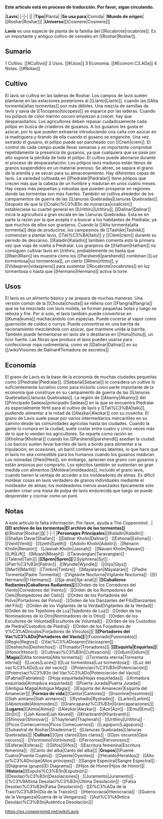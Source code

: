 **Este artículo está en proceso de traducción. Por favor, sigan circulando.**


|**Lavis**|
|-|-|
||
|**Tipo**|Planta|
|**Se usa para**|Comida|
|**Mundo de origen**|[[Roshar\|Roshar]]|
|**Universo**|[[Cosmere\|Cosmere]]|

**Lavis** es una especie de planta de la familia del [[Rocabrote\|rocabrote]]. Es un importante y antiguo cultivo de cereales en [[Roshar\|Roshar]].

## Sumario

1 Cultivo. [[#Cultivo]] 
2 Usos. [[#Usos]] 
3 Economía. [[#Econom.C3.ADa]] 
4 Notas. [[#Notas]] 


## Cultivo
El lavis se cultiva en las laderas de Roshar.
Los campos de lavis suelen plantarse en las estaciones posteriores al [[Llanto\|Llanto]], cuando las [[Alta tormenta\|altas tormentas]] son más débiles. Una mezcla de semillas de lavis y savia de [[Tocopeso\|tocopeso]] se esparce por las laderas. Cuando los pólipos de color marrón oscuro empiezan a crecer, hay que desparasitarlos. Los agricultores deben repasar cuidadosamente cada pólipo en busca de criaderos de gusanos. A los gusanos les gusta el azúcar, por lo que pueden extraerse introduciendo una caña con azúcar en la madriguera y tirando de ella cuando el gusano se enganche. Una vez extraído el gusano, el pólipo puede ser parcheado con [[Crem\|crem]]. El control de cada campo puede llevar semanas y es importante comprobar repetidamente la presencia de gusanos, ya que cualquiera que se pase por alto supone la pérdida de todo el pólipo. El cultivo puede abonarse durante el proceso de desparasitación.
Los pólipos lavis maduros están llenos de granos suspendidos en un material arenoso. Se abren, se separa el grano de la arenilla y se secan para su almacenamiento.
Hay diferentes cepas de lavis. La variedad cultivada en [[Piedralar\|Piedralar]] tiene pólipos que crecen más que la cabeza de un hombre y maduran en unos cuatro meses. Hay cepas más pequeñas y robustas que pueden prosperar en regiones donde las tormentas son más fuertes. También se cultiva alrededor de los campamentos de guerra de las [[Llanuras Quebradas\|Llanuras Quebradas]]. Después de que la [[Coalici%C3%B3n de monarcas\|coalición]] estableciese su cuartel general en [[Urithiru\|Urithiru]], [[Dalinar\|Dalinar]] inicia la agricultura a gran escala en las Llanuras Quebradas. Esta es en parte la razón por la que acepta ir a buscar a los habitantes de Piedralar, ya que muchos de ellos son granjeros.
Cuando la [[Alta tormenta\|alta tormenta]] deja de producirse, los campesinos de [[Tashikk\|Tashikk]] comienzan a plantar lavis, [[Tali%C3%BA\|taliú]] y [[Clem\|clem]] durante su periodo de descanso. [[Kaladin\|Kaladin]] también comenta esto la primera vez que viaja de vuelta a Piedralar.
Los granjeros de [[Hatham\|Hatham]] no consiguen cultivar lavis en Urithiru, probablemente no hasta que [[Rlain\|Rlain]] les muestra cómo los [[Parshendi\|parshendi]] combinan [[Luz tormentosa\|luz tormentosa]], un cierto [[Ritmo\|ritmo]], y [[Vidaspren\|vidasprens]] para sustentar [[Rocabrote\|rocabrotes]] en luz tormentosa o hasta que [[Hermano\|Hermano]] activa la torre.

## Usos
El lavis es un alimento básico y se prepara de muchas maneras. Una versión común de la [[Chouta\|chouta]] se rellena con [[Flangria\|flangria]] que se ha mezclado con lavis molida, se forman pequeñas bolas y luego se reboza y fríe. Por sí solo, el lavis también puede convertirse en [[Kuma\|kuma]] machacándolo con especias. Puede cocerse al vapor como guarnición de caldos o currys. Puede convertirse en una barrita de racionamiento mezclándola con azúcar, que mantiene unida la barrita. También puede fermentarse en lavis ale o destilarse en [[Honu\|honu]], un licor fuerte.
Las fibras que produce el lavis pueden usarse para confeccionar ropa rudimentaria, como ve [[Dalinar\|Dalinar]] en su [[/wiki/Visiones de Dalinar#Tomadora de secretos]].

## Economía
El grano de Lavis es la base de la economía de muchas ciudades pequeñas como [[Piedralar\|Piedralar]]. [[Sebarial\|Sebarial]] lo considera un cultivo lo suficientemente lucrativo como para incluirlo como parte importante de la economía que construye en su campamento de guerra de las [[Llanuras Quebradas\|Llanuras Quebradas]]. La región de [[Akanny\|Akanny]] del [[Principado Sadeas\|principado Sadeas]] en la que se encuentra Piedralar es especialmente fértil para el cultivo de lavis y [[Tali%C3%BA\|taliú]], pudiendo alimentar a la mitad de [[Alezkar\|Alezkar]] con su cosecha.
El grano de Lavis suele pasar por varios intermediarios mercantiles en su camino desde las comunidades agrícolas hasta las ciudades. Cuando la gente lo compra en la ciudad, suele costar entre cuatro y cinco veces más de lo que lo venden los agricultores. Se reparte como ración en [[Kholinar\|Kholinar]] cuando los [[Parshendi\|parshendi]] asedian la ciudad.
Los barcos suelen llevar barriles de lavis a bordo para alimentar a la tripulación; en ocasiones, un barril contiene larvas latentes, lo que hace que el lavis no sea comestible para los humanos cuando los gusanos maduran. Los nómadas [[Hexi\|Hexi]], sin embargo, aprecian ese grano con gusanos y están ansiosos por comprarlo.
Los ejércitos también se sustentan en gran medida con alimentos [[Moldear\|moldeados]], incluido el grano lavis, cuando tienen la ventaja de acceder a los moldeadores de almas. Es difícil moldear cosas en lavis verdadero de granos individuales mediante el moldeador de almas; los moldeadores menos avanzados típicamente solo pueden crear una masa de pulpa de lavis endurecida que luego se puede desprender y cocinar como un puré.

## Notas

A este artículo le falta información. Por favor, ayuda a The Coppermind .
|**[[El archivo de las tormentas\|El archivo de las tormentas]] (**[[Roshar\|Roshar]]**)**|
|-|-|
|**Personajes Principales**|[[Kaladin\|Kaladin]] · [[Shallan Davar\|Shallan]] · [[Dalinar Kholin\|Dalinar]] · [[Eshonai\|Eshonai]] · [[Venli\|Venli]] · [[Szeth\|Szeth]] · [[Adolin Kholin\|Adolin]] · [[Renarin Kholin\|Renarin]] · [[Jasnah Kholin\|Jasnah]] · [[Navani Kholin\|Navani]] · [[Lift\|Lift]] · [[Moash\|Moash]] · [[Taravangian\|Taravangian]] · [[Talenel\|Taln]]|
|**[[Spren\|Spren]]**|[[Sylphrena\|Syl]] · [[Patr%C3%B3n\|Patrón]] · [[Wyndle\|Wyndle]] · [[Glys\|Glys]] · [[Marfil\|Marfil]] · [[Timbre\|Timbre]] · [[Mayalaran\|Mayalaran]] · [[Padre Tormenta\|Padre Tormenta]] · [[Vigilante Nocturna\|Vigilante Nocturna]] · [[El Hermano\|El Hermano]] · [[Sja-anat\|Sja-anat]]|
|**[[Caballeros Radiantes\|Caballeros Radiantes]]**|[[Orden de los Corredores del Viento\|Corredores del Viento]] · [[Orden de los Rompedores del Cielo\|Rompedores del Cielo]] · [[Orden de los Portadores del Polvo\|Portadores del Polvo]] · [[Orden de los Danzantes del Filo\|Danzantes del Filo]] · [[Orden de los Vigilantes de la Verdad\|Vigilantes de la Verdad]] · [[Orden de los Tejedores de Luz\|Tejedores de Luz]] · [[Orden de los Nominadores de lo Otro\|Nominadores de lo Otro]] · [[Orden de los Escultores de Voluntad\|Escultores de Voluntad]] · [[Orden de los Custodios de Piedra\|Custodios de Piedra]] · [[Orden de los Forjadores de V%C3%ADnculos\|Forjadores de Vínculos]]|
|**[[Portadores del Vac%C3%ADo\|Portadores del Vacío]]**|[[Fusionado\|Fusionados]] · [[Regio\|Regios]] · [[Vac%C3%ADospren\|Vacíospren]] · [[Deshecho\|Deshechos]] · [[Tronador\|Tronadores]]|
|**[[Esquirla\|Esquirlas]]**|[[Honor\|Honor]] · [[Cultivaci%C3%B3n\|Cultivación]] · [[Odium\|Odium]]|
|**Magia**|[[Alta tormenta\|Alta tormenta]] · [[Tormenta eterna\|Tormenta eterna]] · [[Luces\|Luces]] ([[Luz tormentosa\|Luz tormentosa]] · [[Luz del vac%C3%ADo\|Luz del vacío]]) · [[Potenciaci%C3%B3n\|Potenciación]] · [[Potenciaci%C3%B3n del Vac%C3%ADo\|Potenciación del Vacío]] · [[Fabrial\|Fabriales]] · [[Hoja esquirlada\|Hojas esquirladas]] · [[Armadura esquirlada\|Armadura esquirlada]] · [[Puerta Jurada\|Puerta Jurada]] · [[Antigua Magia\|Antigua Magia]] · [[Esquirla del Amanecer\|Esquirla del Amanecer]]|
|**Formas de vida**|[[Cantor\|Cantores]] · [[Insomne\|Insomnes]] · [[Siah aimiano\|Siah aimianos]] · [[Ryshadio\|Ryshadio]] · [[Larkin\|Larkin]] · [[Abismoide\|Abismoides]] · [[Grancaparaz%C3%B3n\|Grancaparazones]]|
|**Lugares**|[[Aimia\|Aimia]] · [[Alezkar\|Alezkar]] · [[Azir\|Azir]] · [[Emul\|Emul]] · [[Iri\|Iri]] · [[Jah Keved\|Jah Keved]] · [[Kharbranth\|Kharbranth]] · [[Shinovar\|Shinovar]] · [[Thaylenah\|Thaylenah]] · [[Urithiru\|Urithiru]] · [[Picos Comecuernos\|Picos Comecuernos]] · [[Lagopuro\|Lagopuro]] · [[Subastral de Roshar\|Shadesmar]] · [[Llanuras Quebradas\|Llanuras Quebradas]]|
|**Cultura**|[[Ojos claros\|Ojos claros]] · [[Ojos oscuros\|Ojos oscuros]] · [[Vorinismo\|Vorinismo]] · [[Fervoroso\|Fervorosos]] · [[Esferas\|Esferas]] · [[Glifos\|Glifos]] · [[Escritura femenina\|Escritura femenina]] · [[Canto del alba\|Canto del alba]]|
|**Grupos**|[[Puente Cuatro\|Puente Cuatro]] · [[Oyente\|Oyentes]] · [[Heraldo\|Heraldos]] · [[Alto pr%C3%ADncipe\|Altos príncipes]] · [[Sangre Espectral\|Sangre Espectral]] · [[Diagrama (grupo)\|El Diagrama]] · [[Hijos de Honor\|Hijos de Honor]]|
|**Historia**|[[Expulsi%C3%B3n\|Expulsión]] · [[Desolaci%C3%B3n\|Desolaciones]] · [[Juramento\|Juramento]] · [[%C3%9Altima Desolaci%C3%B3n\|Última Desolación]] · [[Falsa Desolaci%C3%B3n\|Falsa Desolación]] · [[D%C3%ADa de la Traici%C3%B3n\|Día de la Traición]] · [[Hierocracia\|Hierocracia]] · [[Guerra de la Venganza\|Guerra de la Venganza]] · [[Aut%C3%A9ntica Desolaci%C3%B3n\|Auténtica Desolación]]|



https://es.coppermind.net/wiki/Lavis